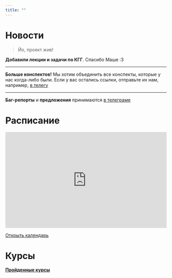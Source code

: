 ```yaml
---
title: ""
---
```


# Новости

> Йо, проект жив!

**Добавили лекции и задачи по КГГ**. Спасибо Маше :3

---

**Больше конспектов!** Мы хотим объединить все конспекты, которые у нас когда-либо были. Если у вас остались ссылки, отправьте их нам, например, [в телегу](https://t.me/creewick)

---

**Баг-репорты** и **предложения** принимаются [в телеграме](https://t.me/creewick)

# Расписание

<iframe src="https://calendar.google.com/calendar/embed?showTitle=0&amp;showNav=0&amp;showDate=0&amp;showPrint=0&amp;showTabs=0&amp;showCalendars=0&amp;showTz=0&amp;mode=AGENDA&amp;height=300&amp;wkst=2&amp;bgcolor=%23ffffff&amp;src=cijps4dd37nh36sd4pctbt5m9k%40group.calendar.google.com&amp;color=%235A6986&amp;ctz=Asia%2FYekaterinburg" style="border-width:0" width="100%" height="300" frameborder="0" scrolling="no"></iframe>

[Открыть календарь](calendar)

# Курсы



**[Пройденные курсы](courses/)**
